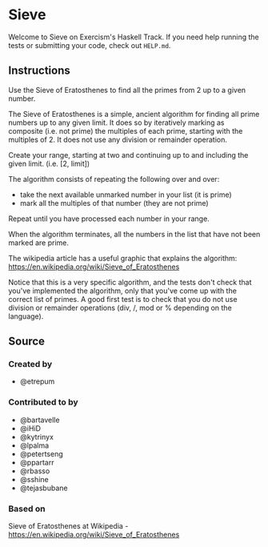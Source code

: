 # Sieve

Welcome to Sieve on Exercism's Haskell Track.
If you need help running the tests or submitting your code, check out `HELP.md`.

## Instructions

Use the Sieve of Eratosthenes to find all the primes from 2 up to a given
number.

The Sieve of Eratosthenes is a simple, ancient algorithm for finding all
prime numbers up to any given limit. It does so by iteratively marking as
composite (i.e. not prime) the multiples of each prime, starting with the
multiples of 2. It does not use any division or remainder operation.

Create your range, starting at two and continuing up to and including the given limit. (i.e. [2, limit])

The algorithm consists of repeating the following over and over:

- take the next available unmarked number in your list (it is prime)
- mark all the multiples of that number (they are not prime)

Repeat until you have processed each number in your range.

When the algorithm terminates, all the numbers in the list that have not
been marked are prime.

The wikipedia article has a useful graphic that explains the algorithm:
https://en.wikipedia.org/wiki/Sieve_of_Eratosthenes

Notice that this is a very specific algorithm, and the tests don't check
that you've implemented the algorithm, only that you've come up with the
correct list of primes. A good first test is to check that you do not use
division or remainder operations (div, /, mod or % depending on the
language).

## Source

### Created by

- @etrepum

### Contributed to by

- @bartavelle
- @iHiD
- @kytrinyx
- @lpalma
- @petertseng
- @ppartarr
- @rbasso
- @sshine
- @tejasbubane

### Based on

Sieve of Eratosthenes at Wikipedia - https://en.wikipedia.org/wiki/Sieve_of_Eratosthenes